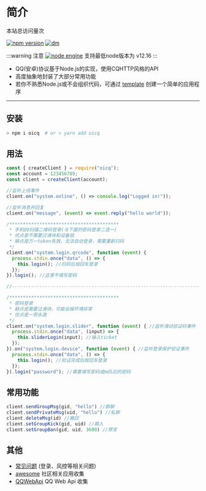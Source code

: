 <script>
  export default {
  mounted(){
    //访问次数统计
    fetch("//busuanzi.ibruce.info/busuanzi/2.3/busuanzi.pure.mini.js")
      .then(value => {
        let bsz = document.createElement("script")
        value.text().then(str => {
          bsz.innerText = str
          busuanzi_container_site_pv.parentElement.appendChild(bsz)
        })
      })
      .catch(err=>{
        console.error(err)
      })
  }
}
</script>

# 简介

<span id="busuanzi_container_site_pv">本站总访问量<span id="busuanzi_value_site_pv"></span>次</span>

[![npm version](https://img.shields.io/npm/v/oicq.svg?logo=npm)](https://www.npmjs.com/package/oicq)
[![dm](https://shields.io/npm/dm/oicq)](https://www.npmjs.com/package/oicq)

:::warning 注意
[![node engine](https://img.shields.io/node/v/oicq.svg)](https://nodejs.org)
支持最低node版本为 v12.16
:::

* QQ(安卓)协议基于Node.js的实现，使用CQHTTP风格的API
* 高度抽象地封装了大部分常用功能
* 若你不熟悉Node.js或不会组织代码，可通过 [template](https://github.com/takayama-lily/oicq-template) 创建一个简单的应用程序
  
---

## **安装**

```bash
> npm i oicq  # or > yarn add oicq
```

## **用法**

```js
const { createClient } = require("oicq");
const account = 123456789;
const client = createClient(account);

//监听上线事件
client.on("system.online", () => console.log("Logged in!"));

//监听消息并回复
client.on("message", (event) => event.reply("hello world"));

/****************************************
 * 手机QQ扫描二维码登录(与下面的密码登录二选一)
 * 优点是不需要过滑块和设备锁
 * 缺点是万一token失效，无法自动登录，需要重新扫码
 */
client.on("system.login.qrcode", function (event) {
  process.stdin.once("data", () => {
    this.login(); //扫码后按回车登录
  });
}).login(); //这里不填写密码

//-------------------------------------------------------------------------

/****************************************
 * 密码登录
 * 缺点是需要过滑块，可能会报环境异常
 * 优点是一劳永逸
 */
client.on("system.login.slider", function (event) { //监听滑动验证码事件
  process.stdin.once("data", (input) => {
    this.sliderLogin(input); //输入ticket
  });
}).on("system.login.device", function (event) { //监听登录保护验证事件
  process.stdin.once("data", () => {
    this.login(); //验证完成后按回车登录
  });
}).login("password"); //需要填写密码或md5后的密码
```

## **常用功能**

```js
client.sendGroupMsg(gid, "hello") //群聊
client.sendPrivateMsg(uid, "hello") //私聊
client.deleteMsg(id) //撤回
client.setGroupKick(gid, uid) //踢人
client.setGroupBan(gid, uid, 3600) //禁言
```

## **其他**

* [常见问题](./杂七杂八.md) (登录、风控等相关问题)
* [awesome](./awesome.md) 社区相关应用收集
* [QQWebApi](./web-api.md) QQ Web Api 收集
  